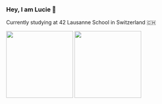 ### Hey, I am Lucie 👋

Currently studying at 42 Lausanne School in Switzerland :switzerland:

<div>
  <img height="180cm" src="https://github-readme-stats.vercel.app/api?username=nakawashi&count_private=true&show_icons=true&theme=solarized-light&icon_color=ffa0e0&text_color=383638">
  <img height="180cm" src="https://github-readme-stats.vercel.app/api/top-langs/?username=nakawashi&layout=compact&theme=solarized-light&icon_color=ffa0e0&text_color=383638">
</div>
